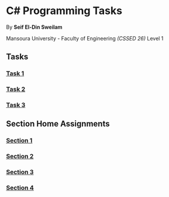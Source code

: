 # C# Programming Tasks

By **Seif El-Din Sweilam**

Mansoura University - Faculty of Engineering _(CSSED 26)_ Level 1

## Tasks

### [Task 1](./task1/)
### [Task 2](./task2/)
### [Task 3](./task3/)

## Section Home Assignments

### [Section 1](./sections/section1/)
### [Section 2](./sections/section2/)
### [Section 3](./sections/section3/)
### [Section 4](./sections/section4/)